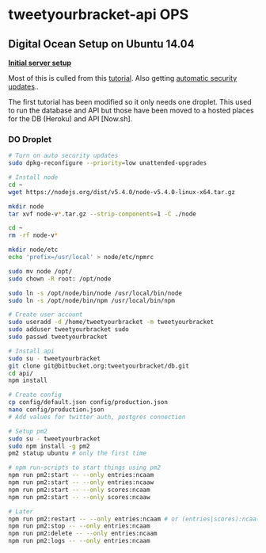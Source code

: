 tweetyourbracket-api OPS
=================

## Digital Ocean Setup on Ubuntu 14.04

**[Initial server setup](https://www.digitalocean.com/community/tutorials/initial-server-setup-with-ubuntu-14-04)**

Most of this is culled from this [tutorial](https://www.digitalocean.com/community/tutorials/how-to-set-up-a-node-js-application-for-production-on-ubuntu-14-04). Also getting [automatic security updates](https://help.ubuntu.com/community/AutomaticSecurityUpdates)..

The first tutorial has been modified so it only needs one droplet. This used to run the database and API but those have been moved to a hosted places for the DB (Heroku)
and API [Now.sh].

### DO Droplet

```sh
# Turn on auto security updates
sudo dpkg-reconfigure --priority=low unattended-upgrades

# Install node
cd ~
wget https://nodejs.org/dist/v5.4.0/node-v5.4.0-linux-x64.tar.gz

mkdir node
tar xvf node-v*.tar.gz --strip-components=1 -C ./node

cd ~
rm -rf node-v*

mkdir node/etc
echo 'prefix=/usr/local' > node/etc/npmrc

sudo mv node /opt/
sudo chown -R root: /opt/node

sudo ln -s /opt/node/bin/node /usr/local/bin/node
sudo ln -s /opt/node/bin/npm /usr/local/bin/npm

# Create user account
sudo useradd -d /home/tweetyourbracket -m tweetyourbracket
sudo adduser tweetyourbracket sudo
sudo passwd tweetyourbracket

# Install api
sudo su - tweetyourbracket
git clone git@bitbucket.org:tweetyourbracket/db.git
cd api/
npm install

# Create config
cp config/default.json config/production.json
nano config/production.json
# Add values for twitter auth, postgres connection

# Setup pm2
sudo su - tweetyourbracket
sudo npm install -g pm2
pm2 statup ubuntu # only the first time

# npm run-scripts to start things using pm2
npm run pm2:start -- --only entries:ncaam
npm run pm2:start -- --only entries:ncaaw
npm run pm2:start -- --only scores:ncaam
npm run pm2:start -- --only scores:ncaaw

# Later
npm run pm2:restart -- --only entries:ncaam # or (entries|scores):ncaa(m|w)
npm run pm2:stop -- --only entries:ncaam
npm run pm2:delete -- --only entries:ncaam
npm run pm2:logs -- --only entries:ncaam
```
